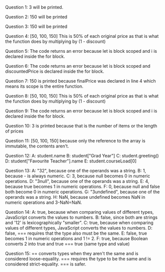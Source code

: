 Question 1:
3 will be printed.

Question 2:
150 will be printed

Question 3:
150 will be printed

Question 4:
[50, 100, 150]
This is 50% of each original price as that is what the function does by 
multiplying by (1 - discount)

Question 5:
The code returns an error because let is block scoped and i is declared inside 
the for block.

Question 6:
The code returns an error because let is block scoped and discountedPrice is 
declared inside the for block.

Question 7:
150 is printed because finalPrice was declared in line 4 which means its scope 
is the entire function.

Question 8:
[50, 100, 150]
This is 50% of each original price as that is what the function does by 
multiplying by (1 - discount)

Question 9:
The code returns an error because let is block scoped and i is declared inside 
the for block.

Question 10:
3 is printed because that is the number of items or the length of prices

Question 11:
[50, 100, 150] because only the reference to the array is immutable, the 
contents aren't.

Question 12:
    A:
    student.name
    B:
    student["Grad Year"]
    C:
    student.greeting()
    D:
    student["Favourite Teacher"].name
    E:
    student.courseLoad[0]


Question 13:
    A: 
    "32", because one of the operands was a string.
    B:
    1, because - is always numeric.
    C:
    3, because null becomes 0 in numeric operations.
    D:
    "3null", because one of the operands was a string.
    E:
    4, because true becomes 1 in numeric operations.
    F:
    0, because null and false both become 0 in numeric operations.
    G:
    "3undefined", because one of the operands was a string.
    H:
    NaN, because undefined becomes NaN in numeric operations and 3-NaN=NaN.

Question 14:
    A: 
    true, because when comparing values of different types, JavaScript converts 
    the values to numbers.
    B:
    false, since both are strings and '12' is lexicographically "smaller".
    C:
    true, because when comparing values of different types, JavaScript converts 
    the values to numbers.
    D:
    false, === requires that the type also must be the same.
    E:
    false, true becomes 1 in numeric operations and 1 != 2.
    F:
    true, because Boolean converts 2 into true and true === true 
    (same type and value)

Question 15:
== converts types when they aren't the same and is considered loose-equality.
=== requires the type to be the same and is considered strict-equality.
=== is safer.